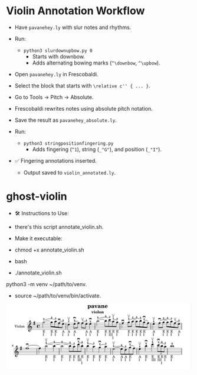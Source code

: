 # Violin Annotation Workflow

- Have `pavanehey.ly` with slur notes and rhythms.

- Run:
  - `python3 slurdownupbow.py 0`  
    - Starts with downbow.
    - Adds alternating bowing marks (`^\downbow`, `^\upbow`).

- Open `pavanehey.ly` in Frescobaldi.

- Select the block that starts with `\relative c'' { ... }`.

- Go to Tools → Pitch → Absolute.

- Frescobaldi rewrites notes using absolute pitch notation.

- Save the result as `pavanehey_absolute.ly`.

- Run:
  - `python3 stringpositionfingering.py`  
    - Adds fingering (`^1`), string (`_"G"`), and position (`_"I"`).

- ✅ Fingering annotations inserted.  
  - Output saved to `violin_annotated.ly`.

# ghost-violin
- 🛠️ Instructions to Use:

 -    there's this script  annotate_violin.sh.

 -   Make it executable:
- chmod +x annotate_violin.sh

 -    bash
- ./annotate_violin.sh

python3 -m venv ~/path/to/venv.
 - source ~/path/to/venv/bin/activate.

![alt text](music.png)
